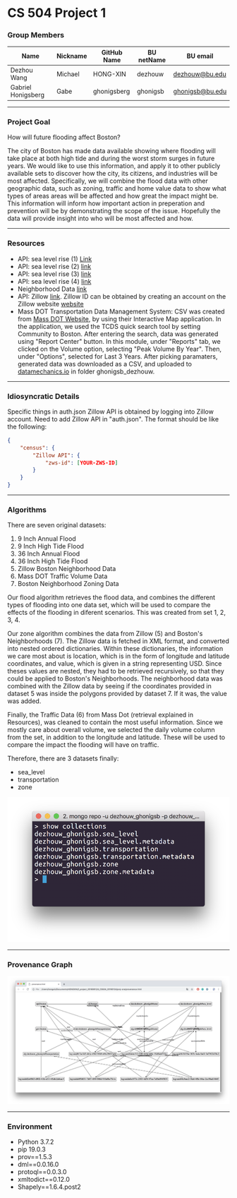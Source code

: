 # CS 504 Project 1
### Group Members
|Name              |Nickname |GitHub Name|BU netName |BU email       |
|------------------|---------|-----------|-----------|---------------|
|Dezhou Wang       |Michael  |HONG-XIN   |dezhouw    |dezhouw@bu.edu |
|Gabriel Honigsberg|Gabe     |ghonigsberg|ghonigsb   |ghonigsb@bu.edu|

---

### Project Goal
How  will future flooding affect Boston?

The city of Boston has made data available showing where flooding will take place at both high tide and during the worst storm surges in future years. We would like to use this information, and apply it to other publicly available sets to discover how the city, its citizens, and industries will be most affected. Specifically, we will combine the flood data with other geographic data, such as zoning, traffic and home value data to show what types of areas areas will be affected and how great the impact might be. This information will inform how important action in preperation and prevention will be by demonstrating the scope of the issue. Hopefully the data will provide insight into who will be most affected and how. 

---

### Resources
* API: sea level rise (1) [Link](http://bostonopendata-boston.opendata.arcgis.com/datasets/9inch-sea-level-rise-1pct-annual-flood?geometry=-71.151%2C42.334%2C-70.931%2C42.379&selectedAttribute=Shape__Area)
* API: sea level rise (2) [link](http://bostonopendata-boston.opendata.arcgis.com/datasets/9inch-sea-level-rise-high-tide)
* API: sea level rise (3) [link](http://bostonopendata-boston.opendata.arcgis.com/datasets/74692fe1b9b24f3c9419cd61b87e4e3b_3)
* API: sea level rise (4) [link](http://bostonopendata-boston.opendata.arcgis.com/datasets/74692fe1b9b24f3c9419cd61b87e4e3b_5)
* Neighborhood Data [link](http://bostonopendata-boston.opendata.arcgis.com/datasets/3525b0ee6e6b427f9aab5d0a1d0a1a28_0)
* API: Zillow [link](https://www.zillow.com/webservice/GetRegionChildren.htm?zws-id=[ZWS-ID]&state=ma&city=boston&childtype=neighborhood). Zillow ID can be obtained by creating an account on the Zillow website [website](https://www.zillow.com/howto/api/APIOverview.htm)
* Mass DOT Transportation Data Management System: CSV was created from [Mass DOT Website](http://mass.gov/traffic-volume-and-classification), by using their Interactive Map application. In the application, we used the TCDS quick search tool by setting Community to Boston. After entering the search, data was generated using "Report Center" button. In this module, under "Reports" tab, we clicked on the Volume option, selecting "Peak Volume By Year". Then, under "Options", selected for Last 3 Years. After picking paramaters, generated data was downloaded as a CSV, and uploaded to [datamechanics.io](http://datamechanics.io) in folder ghonigsb_dezhouw.

---

### Idiosyncratic Details
Specific things in auth.json
Zillow API is obtained by logging into Zillow account.
Need to add Zillow API in "auth.json".
The format should be like the following:
```json
{
	"census": {
		"Zillow API": {
			"zws-id": [YOUR-ZWS-ID]
		}
	}
}
```

---

### Algorithms
There are seven original datasets:
1. 9 Inch Annual Flood
2. 9 Inch High Tide Flood
3. 36 Inch Annual Flood
4. 36 Inch High Tide Flood
5. Zillow Boston Neighborhood Data
6. Mass DOT Traffic Volume Data
7. Boston Neighborhood Zoning Data

Our flood algorithm retrieves the flood data, and combines the different types of flooding into one data set, which will be used to compare the effects of the flooding in diferent scenarios. This was created from set 1, 2, 3, 4.

Our zone algorithm combines the data from Zillow (5) and Boston's Neighborhoods (7). The Zillow data is fetched in XML format, and converted into nested ordered dictionaries. Within these dictionaries, the information we care most about is location, which is in the form of longitude and latitude coordinates, and value, which is given in a string representing USD. Since theses values are nested, they had to be retrieved recursively, so that they could be applied to Boston's Neighborhoods. The neighborhood data was combined with the Zillow data by seeing if the coordinates provided in dataset 5 was inside the polygons provided by dataset 7. If it was, the value was added.

Finally, the Traffic Data (6) from Mass Dot (retrieval explained in Resources), was cleaned to contain the most useful information. Since we mostly care about overall volume, we selected the daily volume column from the set, in addition to the longitude and latitude. These will be used to compare the impact the flooding will have on traffic.

Therefore, there are 3 datasets finally:
* sea_level
* transportation
* zone

![datasets](./resources/images/datasets.png)

---

### Provenance Graph

![provenance](./resources/images/provenance.png)

---

### Environment
* Python 3.7.2
* pip 19.0.3
* prov==1.5.3
* dml==0.0.16.0
* protoql==0.0.3.0
* xmltodict==0.12.0
* Shapely==1.6.4.post2
